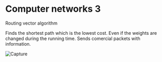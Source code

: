 # Computer networks 3

Routing vector algorithm


Finds the shortest path which is the lowest cost.
Even if the weights are changed during the running time.
Sends comercial packets with information.


 
 
![Capture](https://user-images.githubusercontent.com/55855065/65737075-4e591080-e0ab-11e9-9cf5-9e65342a898e.PNG)
